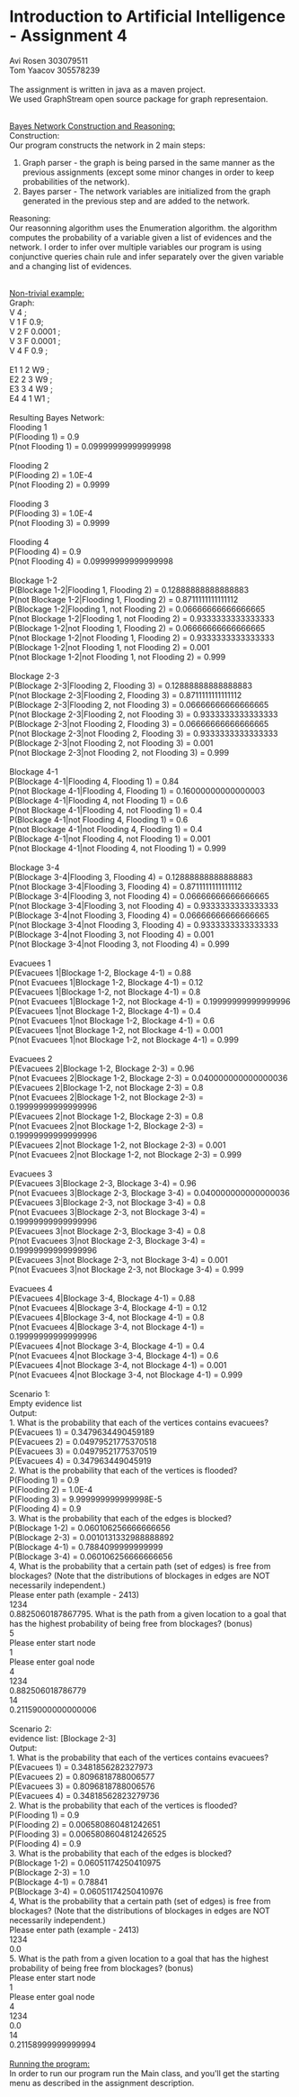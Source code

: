# Introduction to Artificial Intelligence - Assignment 4
Avi Rosen 303079511<br>
Tom Yaacov 305578239<br>
<br>
The assignment is written in java as a maven project.
<br>
We used GraphStream open source package for graph representaion.
<br><br>

<u>Bayes Network Construction and Reasoning:</u><br>
Construction:<br>
Our program constructs the network in 2 main steps:<br>
1. Graph parser - the graph is being parsed in the same manner as the previous assignments (except some minor changes in order to keep probabilities of the network). 
2. Bayes parser - The network variables are initialized from the graph generated in the previous step and are added to the network.

Reasoning:<br>
Our reasonning algorithm uses the Enumeration algorithm. the algorithm computes the probability of a variable given a list of evidences and the network. I order to infer over multiple variables our program is using conjunctive queries chain rule and infer separately over the given variable and a changing list of evidences.

<br>
<u>Non-trivial example:</u><br>
Graph:<br>
V 4 ; <br>
V 1 F 0.9;<br>
V 2 F 0.0001 ;<br>
V 3 F 0.0001 ;<br>
V 4 F 0.9 ;<br>
<br>
E1 1 2 W9 ;<br>
E2 2 3 W9 ;<br>
E3 3 4 W9 ;<br>
E4 4 1 W1 ;<br>
<br>
Resulting Bayes Network:<br>
Flooding 1<br>
P(Flooding 1) = 0.9<br>
P(not Flooding 1) = 0.09999999999999998<br>
<br>
Flooding 2<br>
P(Flooding 2) = 1.0E-4<br>
P(not Flooding 2) = 0.9999<br>
<br>
Flooding 3<br>
P(Flooding 3) = 1.0E-4<br>
P(not Flooding 3) = 0.9999<br>
<br>
Flooding 4<br>
P(Flooding 4) = 0.9<br>
P(not Flooding 4) = 0.09999999999999998<br>
<br>
Blockage 1-2<br>
P(Blockage 1-2|Flooding 1, Flooding 2) = 0.12888888888888883<br>
P(not Blockage 1-2|Flooding 1, Flooding 2) = 0.8711111111111112<br>
P(Blockage 1-2|Flooding 1, not Flooding 2) = 0.06666666666666665<br>
P(not Blockage 1-2|Flooding 1, not Flooding 2) = 0.9333333333333333<br>
P(Blockage 1-2|not Flooding 1, Flooding 2) = 0.06666666666666665<br>
P(not Blockage 1-2|not Flooding 1, Flooding 2) = 0.9333333333333333<br>
P(Blockage 1-2|not Flooding 1, not Flooding 2) = 0.001<br>
P(not Blockage 1-2|not Flooding 1, not Flooding 2) = 0.999<br>
<br>
Blockage 2-3<br>
P(Blockage 2-3|Flooding 2, Flooding 3) = 0.12888888888888883<br>
P(not Blockage 2-3|Flooding 2, Flooding 3) = 0.8711111111111112<br>
P(Blockage 2-3|Flooding 2, not Flooding 3) = 0.06666666666666665<br>
P(not Blockage 2-3|Flooding 2, not Flooding 3) = 0.9333333333333333<br>
P(Blockage 2-3|not Flooding 2, Flooding 3) = 0.06666666666666665<br>
P(not Blockage 2-3|not Flooding 2, Flooding 3) = 0.9333333333333333<br>
P(Blockage 2-3|not Flooding 2, not Flooding 3) = 0.001<br>
P(not Blockage 2-3|not Flooding 2, not Flooding 3) = 0.999<br>
<br>
Blockage 4-1<br>
P(Blockage 4-1|Flooding 4, Flooding 1) = 0.84<br>
P(not Blockage 4-1|Flooding 4, Flooding 1) = 0.16000000000000003<br>
P(Blockage 4-1|Flooding 4, not Flooding 1) = 0.6<br>
P(not Blockage 4-1|Flooding 4, not Flooding 1) = 0.4<br>
P(Blockage 4-1|not Flooding 4, Flooding 1) = 0.6<br>
P(not Blockage 4-1|not Flooding 4, Flooding 1) = 0.4<br>
P(Blockage 4-1|not Flooding 4, not Flooding 1) = 0.001<br>
P(not Blockage 4-1|not Flooding 4, not Flooding 1) = 0.999<br>
<br>
Blockage 3-4<br>
P(Blockage 3-4|Flooding 3, Flooding 4) = 0.12888888888888883<br>
P(not Blockage 3-4|Flooding 3, Flooding 4) = 0.8711111111111112<br>
P(Blockage 3-4|Flooding 3, not Flooding 4) = 0.06666666666666665<br>
P(not Blockage 3-4|Flooding 3, not Flooding 4) = 0.9333333333333333<br>
P(Blockage 3-4|not Flooding 3, Flooding 4) = 0.06666666666666665<br>
P(not Blockage 3-4|not Flooding 3, Flooding 4) = 0.9333333333333333<br>
P(Blockage 3-4|not Flooding 3, not Flooding 4) = 0.001<br>
P(not Blockage 3-4|not Flooding 3, not Flooding 4) = 0.999<br>
<br>
Evacuees 1<br>
P(Evacuees 1|Blockage 1-2, Blockage 4-1) = 0.88<br>
P(not Evacuees 1|Blockage 1-2, Blockage 4-1) = 0.12<br>
P(Evacuees 1|Blockage 1-2, not Blockage 4-1) = 0.8<br>
P(not Evacuees 1|Blockage 1-2, not Blockage 4-1) = 0.19999999999999996<br>
P(Evacuees 1|not Blockage 1-2, Blockage 4-1) = 0.4<br>
P(not Evacuees 1|not Blockage 1-2, Blockage 4-1) = 0.6<br>
P(Evacuees 1|not Blockage 1-2, not Blockage 4-1) = 0.001<br>
P(not Evacuees 1|not Blockage 1-2, not Blockage 4-1) = 0.999<br>
<br>
Evacuees 2<br>
P(Evacuees 2|Blockage 1-2, Blockage 2-3) = 0.96<br>
P(not Evacuees 2|Blockage 1-2, Blockage 2-3) = 0.040000000000000036<br>
P(Evacuees 2|Blockage 1-2, not Blockage 2-3) = 0.8<br>
P(not Evacuees 2|Blockage 1-2, not Blockage 2-3) = 0.19999999999999996<br>
P(Evacuees 2|not Blockage 1-2, Blockage 2-3) = 0.8<br>
P(not Evacuees 2|not Blockage 1-2, Blockage 2-3) = 0.19999999999999996<br>
P(Evacuees 2|not Blockage 1-2, not Blockage 2-3) = 0.001<br>
P(not Evacuees 2|not Blockage 1-2, not Blockage 2-3) = 0.999<br>
<br>
Evacuees 3<br>
P(Evacuees 3|Blockage 2-3, Blockage 3-4) = 0.96<br>
P(not Evacuees 3|Blockage 2-3, Blockage 3-4) = 0.040000000000000036<br>
P(Evacuees 3|Blockage 2-3, not Blockage 3-4) = 0.8<br>
P(not Evacuees 3|Blockage 2-3, not Blockage 3-4) = 0.19999999999999996<br>
P(Evacuees 3|not Blockage 2-3, Blockage 3-4) = 0.8<br>
P(not Evacuees 3|not Blockage 2-3, Blockage 3-4) = 0.19999999999999996<br>
P(Evacuees 3|not Blockage 2-3, not Blockage 3-4) = 0.001<br>
P(not Evacuees 3|not Blockage 2-3, not Blockage 3-4) = 0.999<br>
<br>
Evacuees 4<br>
P(Evacuees 4|Blockage 3-4, Blockage 4-1) = 0.88<br>
P(not Evacuees 4|Blockage 3-4, Blockage 4-1) = 0.12<br>
P(Evacuees 4|Blockage 3-4, not Blockage 4-1) = 0.8<br>
P(not Evacuees 4|Blockage 3-4, not Blockage 4-1) = 0.19999999999999996<br>
P(Evacuees 4|not Blockage 3-4, Blockage 4-1) = 0.4<br>
P(not Evacuees 4|not Blockage 3-4, Blockage 4-1) = 0.6<br>
P(Evacuees 4|not Blockage 3-4, not Blockage 4-1) = 0.001<br>
P(not Evacuees 4|not Blockage 3-4, not Blockage 4-1) = 0.999<br>
<br>
Scenario 1:<br>
Empty evidence list<br>
Output:<br>
1. What is the probability that each of the vertices contains evacuees?<br>
P(Evacuees 1) = 0.3479634490459189<br>
P(Evacuees 2) = 0.04979521775370518<br>
P(Evacuees 3) = 0.04979521775370519<br>
P(Evacuees 4) = 0.347963449045919<br>
2. What is the probability that each of the vertices is flooded?<br>
P(Flooding 1) = 0.9<br>
P(Flooding 2) = 1.0E-4<br>
P(Flooding 3) = 9.999999999999998E-5<br>
P(Flooding 4) = 0.9<br>
3. What is the probability that each of the edges is blocked?<br>
P(Blockage 1-2) = 0.060106256666666656<br>
P(Blockage 2-3) = 0.0010131332988888892<br>
P(Blockage 4-1) = 0.7884099999999999<br>
P(Blockage 3-4) = 0.060106256666666656<br>
4, What is the probability that a certain path (set of edges) is free from blockages? (Note that the distributions of blockages in edges are NOT necessarily independent.)<br>
Please enter path (example - 2413)<br>
1234<br>
0.8825060187867795. What is the path from a given location to a goal that has the highest probability of being free from blockages? (bonus)<br>
5<br>
Please enter start node<br>
1<br>
Please enter goal node<br>
4<br>
1234<br>
0.882506018786779<br>
14<br>
0.21159000000000006<br>
<br>
Scenario 2:<br>
evidence list: [Blockage 2-3]<br>
Output:<br>
1. What is the probability that each of the vertices contains evacuees?<br>
P(Evacuees 1) = 0.3481856282327973<br>
P(Evacuees 2) = 0.8096818788006577<br>
P(Evacuees 3) = 0.8096818788006576<br>
P(Evacuees 4) = 0.34818562823279736<br>
2. What is the probability that each of the vertices is flooded?<br>
P(Flooding 1) = 0.9<br>
P(Flooding 2) = 0.006580860481242651<br>
P(Flooding 3) = 0.0065808604812426525<br>
P(Flooding 4) = 0.9<br>
3. What is the probability that each of the edges is blocked?<br>
P(Blockage 1-2) = 0.06051174250410975<br>
P(Blockage 2-3) = 1.0<br>
P(Blockage 4-1) = 0.78841<br>
P(Blockage 3-4) = 0.06051174250410976<br>
4, What is the probability that a certain path (set of edges) is free from blockages? (Note that the distributions of blockages in edges are NOT necessarily independent.)<br>
Please enter path (example - 2413)<br>
1234<br>
0.0<br>
5. What is the path from a given location to a goal that has the highest probability of being free from blockages? (bonus)<br>
Please enter start node<br>
1<br>
Please enter goal node<br>
4<br>
1234<br>
0.0<br>
14<br>
0.21158999999999994<br>

<br>
<u>Running the program:</u><br>
In order to run our program run the Main class, and you'll get the starting menu as described in the assignment description.
<br>

